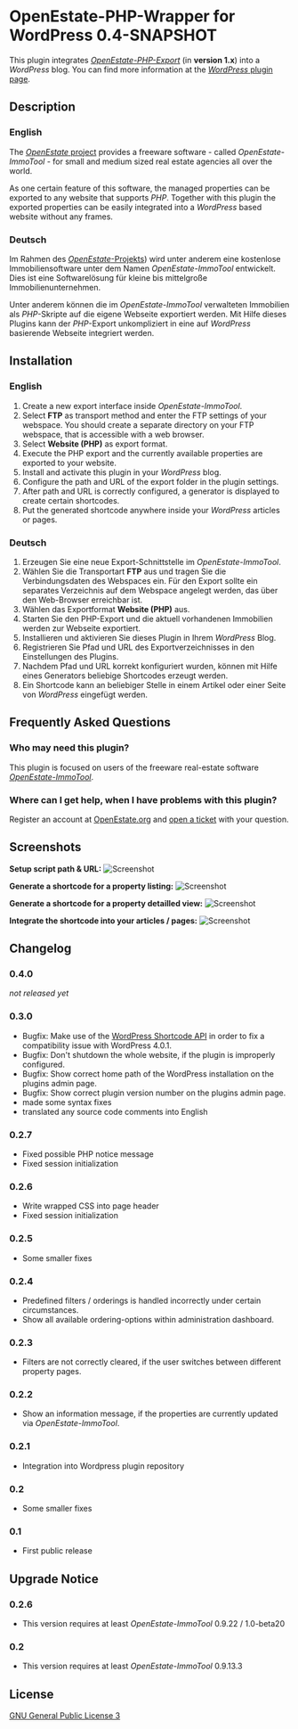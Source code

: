 OpenEstate-PHP-Wrapper for WordPress 0.4-SNAPSHOT
=================================================

This plugin integrates [*OpenEstate-PHP-Export*](https://github.com/OpenEstate/OpenEstate-PHP-Export) 
(in **version 1.x**) into a *WordPress* blog. You can find more information at the 
[*WordPress* plugin page](https://wordpress.org/plugins/openestate-php-wrapper/).


Description
-----------

### English

The [*OpenEstate* project](https://openestate.org) provides a freeware software - called *OpenEstate-ImmoTool* - for 
small and medium sized real estate agencies all over the world.

As one certain feature of this software, the managed properties can be exported to any website that supports *PHP*. 
Together with this plugin the exported properties can be easily integrated into a *WordPress* based website without any 
frames.

### Deutsch

Im Rahmen des [*OpenEstate*-Projekts](https://openestate.org)) wird unter anderem eine kostenlose Immobiliensoftware 
unter dem Namen *OpenEstate-ImmoTool* entwickelt. Dies ist eine Softwarelösung für kleine bis mittelgroße 
Immobilienunternehmen.

Unter anderem können die im *OpenEstate-ImmoTool* verwalteten Immobilien als *PHP*-Skripte auf die eigene Webseite 
exportiert werden. Mit Hilfe dieses Plugins kann der *PHP*-Export unkompliziert in eine auf *WordPress* basierende 
Webseite integriert werden.


Installation
------------

### English

1.  Create a new export interface inside *OpenEstate-ImmoTool*.
2.  Select **FTP** as transport method and enter the FTP settings of your webspace. You should create a separate 
    directory on your FTP webspace, that is accessible with a web browser.
3.  Select **Website (PHP)** as export format.
4.  Execute the PHP export and the currently available properties are exported to your website.
5.  Install and activate this plugin in your *WordPress* blog.
6.  Configure the path and URL of the export folder in the plugin settings.
7.  After path and URL is correctly configured, a generator is displayed to create certain shortcodes.
8.  Put the generated shortcode anywhere inside your *WordPress* articles or pages.

### Deutsch

1.  Erzeugen Sie eine neue Export-Schnittstelle im *OpenEstate-ImmoTool*.
2.  Wählen Sie die Transportart **FTP** aus und tragen Sie die Verbindungsdaten des Webspaces ein. Für den Export sollte 
    ein separates Verzeichnis auf dem Webspace angelegt werden, das über den Web-Browser erreichbar ist.
3.  Wählen das Exportformat **Website (PHP)** aus.
4.  Starten Sie den PHP-Export und die aktuell vorhandenen Immobilien werden zur Webseite exportiert.
5.  Installieren und aktivieren Sie dieses Plugin in Ihrem *WordPress* Blog.
6.  Registrieren Sie Pfad und URL des Exportverzeichnisses in den Einstellungen des Plugins.
7.  Nachdem Pfad und URL korrekt konfiguriert wurden, können mit Hilfe eines Generators beliebige Shortcodes erzeugt 
    werden.
8.  Ein Shortcode kann an beliebiger Stelle in einem Artikel oder einer Seite von *WordPress* eingefügt werden.


Frequently Asked Questions
--------------------------

### Who may need this plugin?

This plugin is focused on users of the freeware real-estate software 
[*OpenEstate-ImmoTool*](https://openestate.org/immotool).


### Where can I get help, when I have problems with this plugin?

Register an account at [OpenEstate.org](https://openestate.org/) and 
[open a ticket](https://openestate.org/support/tickets) with your question. 


Screenshots
-----------

**Setup script path & URL:**
![Screenshot](assets/screenshot-1.png?raw=true)

**Generate a shortcode for a property listing:**
![Screenshot](assets/screenshot-2.png?raw=true)

**Generate a shortcode for a property detailled view:**
![Screenshot](assets/screenshot-3.png?raw=true)

**Integrate the shortcode into your articles / pages:**
![Screenshot](assets/screenshot-4.png?raw=true)


Changelog
---------

### 0.4.0

*not released yet*

### 0.3.0

-   Bugfix: Make use of the [WordPress Shortcode API](http://codex.wordpress.org/Shortcode_API) in order to fix a 
    compatibility issue with WordPress 4.0.1.
-   Bugfix: Don't shutdown the whole website, if the plugin is improperly configured.
-   Bugfix: Show correct home path of the WordPress installation on the plugins admin page.
-   Bugfix: Show correct plugin version number on the plugins admin page.
-   made some syntax fixes
-   translated any source code comments into English

### 0.2.7

-   Fixed possible PHP notice message
-   Fixed session initialization

### 0.2.6

-   Write wrapped CSS into page header
-   Fixed session initialization

### 0.2.5

-   Some smaller fixes

### 0.2.4

-   Predefined filters / orderings is handled incorrectly under certain circumstances.
-   Show all available ordering-options within administration dashboard.

### 0.2.3

-   Filters are not correctly cleared, if the user switches between different property pages.

### 0.2.2

-   Show an information message, if the properties are currently updated via *OpenEstate-ImmoTool*.

### 0.2.1

-   Integration into Wordpress plugin repository

### 0.2

-   Some smaller fixes

### 0.1

-   First public release


Upgrade Notice
--------------

### 0.2.6

-   This version requires at least *OpenEstate-ImmoTool* 0.9.22 / 1.0-beta20

### 0.2

-   This version requires at least *OpenEstate-ImmoTool* 0.9.13.3


License
-------

[GNU General Public License 3](http://www.gnu.org/licenses/gpl-3.0-standalone.html)
